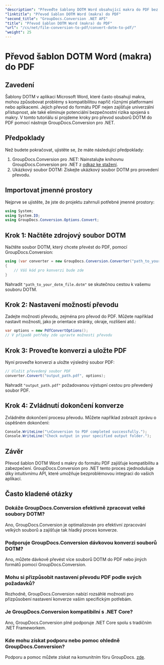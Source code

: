 ```yaml
---
"description": "Převeďte šablony DOTM Word obsahující makra do PDF bez námahy pomocí GroupDocs.Conversion pro .NET. Zajistěte kompatibilitu a zabezpečení pomocí jednoduchých kroků."
"linktitle": "Převod šablon DOTM Word (makra) do PDF"
"second_title": "GroupDocs.Conversion .NET API"
"title": "Převod šablon DOTM Word (makra) do PDF"
"url": "/cs/net/file-conversion-to-pdf/convert-dotm-to-pdf/"
"weight": 25
---
```


# Převod šablon DOTM Word (makra) do PDF

## Zavedení
Šablony DOTM v aplikaci Microsoft Word, které často obsahují makra, mohou způsobovat problémy s kompatibilitou napříč různými platformami nebo aplikacemi. Jejich převod do formátu PDF nejen zajišťuje univerzální přístupnost, ale také eliminuje potenciální bezpečnostní rizika spojená s makry. V tomto tutoriálu si projdeme kroky pro převod souborů DOTM do PDF pomocí nástroje GroupDocs.Conversion pro .NET.
## Předpoklady
Než budete pokračovat, ujistěte se, že máte následující předpoklady:
1. GroupDocs.Conversion pro .NET: Nainstalujte knihovnu GroupDocs.Conversion pro .NET z [odkaz ke stažení](https://releases.groupdocs.com/conversion/net/). 
2. Ukázkový soubor DOTM: Získejte ukázkový soubor DOTM pro provedení převodu.

## Importovat jmenné prostory
Nejprve se ujistěte, že jste do projektu zahrnuli potřebné jmenné prostory:
```csharp
using System;
using System.IO;
using GroupDocs.Conversion.Options.Convert;
```
## Krok 1: Načtěte zdrojový soubor DOTM
Načtěte soubor DOTM, který chcete převést do PDF, pomocí GroupDocs.Conversion:
```csharp
using (var converter = new GroupDocs.Conversion.Converter("path_to_your_dotm_file.dotm"))
{
    // Váš kód pro konverzi bude zde
}
```
Nahradit `"path_to_your_dotm_file.dotm"` se skutečnou cestou k vašemu souboru DOTM.
## Krok 2: Nastavení možností převodu
Zadejte možnosti převodu, zejména pro převod do PDF. Můžete například nastavit možnosti, jako je orientace stránky, okraje, rozlišení atd.:
```csharp
var options = new PdfConvertOptions();
// V případě potřeby zde upravte možnosti převodu
```
## Krok 3: Proveďte konverzi a uložte PDF
Nyní proveďte konverzi a uložte výsledný soubor PDF:
```csharp
// Uložit převedený soubor PDF
converter.Convert("output_path.pdf", options);
```
Nahradit `"output_path.pdf"` požadovanou výstupní cestou pro převedený soubor PDF.
## Krok 4: Zvládnutí dokončení konverze
Zvládněte dokončení procesu převodu. Můžete například zobrazit zprávu o úspěšném dokončení:
```csharp
Console.WriteLine("\nConversion to PDF completed successfully.");
Console.WriteLine("Check output in your specified output folder.");
```

## Závěr
Převod šablon DOTM Word s makry do formátu PDF zajišťuje kompatibilitu a zabezpečení. GroupDocs.Conversion pro .NET tento proces zjednodušuje díky intuitivnímu API, které umožňuje bezproblémovou integraci do vašich aplikací.
## Často kladené otázky
### Dokáže GroupDocs.Conversion efektivně zpracovat velké soubory DOTM?
Ano, GroupDocs.Conversion je optimalizován pro efektivní zpracování velkých souborů a zajišťuje tak hladký proces konverze.
### Podporuje GroupDocs.Conversion dávkovou konverzi souborů DOTM?
Ano, můžete dávkově převést více souborů DOTM do PDF nebo jiných formátů pomocí GroupDocs.Conversion.
### Mohu si přizpůsobit nastavení převodu PDF podle svých požadavků?
Rozhodně, GroupDocs.Conversion nabízí rozsáhlé možnosti pro přizpůsobení nastavení konverze vašim specifickým potřebám.
### Je GroupDocs.Conversion kompatibilní s .NET Core?
Ano, GroupDocs.Conversion plně podporuje .NET Core spolu s tradičním .NET Frameworkem.
### Kde mohu získat podporu nebo pomoc ohledně GroupDocs.Conversion?
Podporu a pomoc můžete získat na komunitním fóru GroupDocs. [zde](https://forum.groupdocs.com/c/conversion/11).